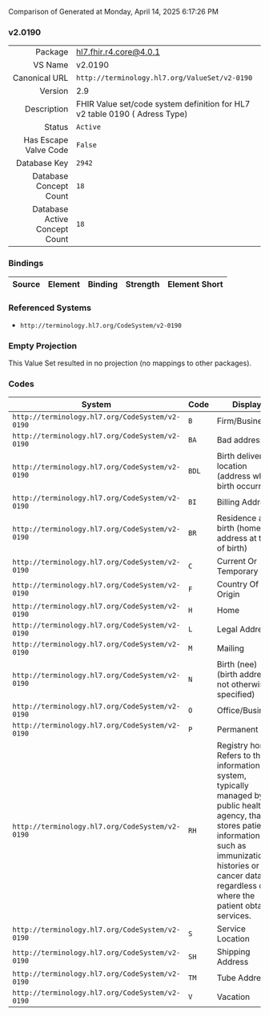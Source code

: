 Comparison of 
Generated at Monday, April 14, 2025 6:17:26 PM

### v2.0190

|      |     |
| ---: | --- |
| Package | hl7.fhir.r4.core@4.0.1 |
| VS Name | v2.0190 |
| Canonical URL | `http://terminology.hl7.org/ValueSet/v2-0190` |
| Version | 2.9 |
| Description | FHIR Value set/code system definition for HL7 v2 table 0190 ( Adress Type) |
| Status | `Active` |
| Has Escape Valve Code | `False` |
| Database Key | `2942` |
| Database Concept Count | `18` |
| Database Active Concept Count | `18` |
### Bindings

| Source | Element | Binding | Strength | Element Short |
| ------ | ------- | ------- | -------- | ------------- |

### Referenced Systems

* `http://terminology.hl7.org/CodeSystem/v2-0190`
### Empty Projection

This Value Set resulted in no projection (no mappings to other packages).

### Codes

| System | Code | Display |
| ------ | ---- | ------- |
| `http://terminology.hl7.org/CodeSystem/v2-0190` | `B` | Firm/Business |
| `http://terminology.hl7.org/CodeSystem/v2-0190` | `BA` | Bad address |
| `http://terminology.hl7.org/CodeSystem/v2-0190` | `BDL` | Birth delivery location  (address where birth occurred) |
| `http://terminology.hl7.org/CodeSystem/v2-0190` | `BI` | Billing Address |
| `http://terminology.hl7.org/CodeSystem/v2-0190` | `BR` | Residence at birth (home address at time of birth) |
| `http://terminology.hl7.org/CodeSystem/v2-0190` | `C` | Current Or Temporary |
| `http://terminology.hl7.org/CodeSystem/v2-0190` | `F` | Country Of Origin |
| `http://terminology.hl7.org/CodeSystem/v2-0190` | `H` | Home |
| `http://terminology.hl7.org/CodeSystem/v2-0190` | `L` | Legal Address |
| `http://terminology.hl7.org/CodeSystem/v2-0190` | `M` | Mailing |
| `http://terminology.hl7.org/CodeSystem/v2-0190` | `N` | Birth (nee)  (birth address, not otherwise specified) |
| `http://terminology.hl7.org/CodeSystem/v2-0190` | `O` | Office/Business |
| `http://terminology.hl7.org/CodeSystem/v2-0190` | `P` | Permanent |
| `http://terminology.hl7.org/CodeSystem/v2-0190` | `RH` | Registry home. Refers to the information system, typically managed by a public health agency, that stores patient information such as immunization histories or cancer data, regardless of where the patient obtains services. |
| `http://terminology.hl7.org/CodeSystem/v2-0190` | `S` | Service Location |
| `http://terminology.hl7.org/CodeSystem/v2-0190` | `SH` | Shipping Address |
| `http://terminology.hl7.org/CodeSystem/v2-0190` | `TM` | Tube Address |
| `http://terminology.hl7.org/CodeSystem/v2-0190` | `V` | Vacation |
